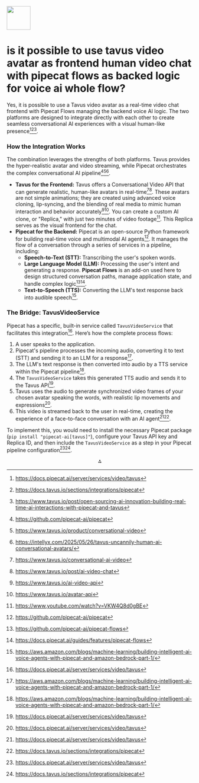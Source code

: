 <img src="https://r2cdn.perplexity.ai/pplx-full-logo-primary-dark%402x.png" style="height:64px;margin-right:32px"/>

# is it possible to use tavus video avatar as frontend human video chat with pipecat flows as backed logic for voice ai whole flow?

Yes, it is possible to use a Tavus video avatar as a real-time video chat frontend with Pipecat Flows managing the backend voice AI logic. The two platforms are designed to integrate directly with each other to create seamless conversational AI experiences with a visual human-like presence[^1][^2][^3].

### How the Integration Works

The combination leverages the strengths of both platforms. Tavus provides the hyper-realistic avatar and video streaming, while Pipecat orchestrates the complex conversational AI pipeline[^4][^5][^6].

* **Tavus for the Frontend:** Tavus offers a Conversational Video API that can generate realistic, human-like avatars in real-time[^7][^8]. These avatars are not simple animations; they are created using advanced voice cloning, lip-syncing, and the blending of real media to mimic human interaction and behavior accurately[^9][^10]. You can create a custom AI clone, or "Replica," with just two minutes of video footage[^11]. This Replica serves as the visual frontend for the chat.
* **Pipecat for the Backend:** Pipecat is an open-source Python framework for building real-time voice and multimodal AI agents[^4]. It manages the flow of a conversation through a series of services in a pipeline, including:
    * **Speech-to-Text (STT):** Transcribing the user's spoken words.
    * **Large Language Model (LLM):** Processing the user's intent and generating a response. **Pipecat Flows** is an add-on used here to design structured conversation paths, manage application state, and handle complex logic[^12][^13].
    * **Text-to-Speech (TTS):** Converting the LLM's text response back into audible speech[^14].


### The Bridge: TavusVideoService

Pipecat has a specific, built-in service called `TavusVideoService` that facilitates this integration[^1]. Here’s how the complete process flows:

1. A user speaks to the application.
2. Pipecat's pipeline processes the incoming audio, converting it to text (STT) and sending it to an LLM for a response[^14].
3. The LLM's text response is then converted into audio by a TTS service within the Pipecat pipeline[^14].
4. The `TavusVideoService` takes this generated TTS audio and sends it to the Tavus API[^1].
5. Tavus uses the audio to generate synchronized video frames of your chosen avatar speaking the words, with realistic lip movements and expressions[^1].
6. This video is streamed back to the user in real-time, creating the experience of a face-to-face conversation with an AI agent[^1][^2].

To implement this, you would need to install the necessary Pipecat package (`pip install "pipecat-ai[tavus]"`), configure your Tavus API key and Replica ID, and then include the `TavusVideoService` as a step in your Pipecat pipeline configuration[^1][^2].

<div style="text-align: center">⁂</div>

[^1]: https://docs.pipecat.ai/server/services/video/tavus

[^2]: https://docs.tavus.io/sections/integrations/pipecat

[^3]: https://www.tavus.io/post/open-sourcing-ai-innovation-building-real-time-ai-interactions-with-pipecat-and-tavus

[^4]: https://github.com/pipecat-ai/pipecat

[^5]: https://www.tavus.io/product/conversational-video

[^6]: https://intellyx.com/2025/05/26/tavus-uncannily-human-ai-conversational-avatars/

[^7]: https://www.tavus.io/conversational-ai-video

[^8]: https://www.tavus.io/post/ai-video-chat

[^9]: https://www.tavus.io/ai-video-api

[^10]: https://www.tavus.io/avatar-api

[^11]: https://www.youtube.com/watch?v=VKW4Q8d0gBE

[^12]: https://github.com/pipecat-ai/pipecat-flows

[^13]: https://docs.pipecat.ai/guides/features/pipecat-flows

[^14]: https://aws.amazon.com/blogs/machine-learning/building-intelligent-ai-voice-agents-with-pipecat-and-amazon-bedrock-part-1/

[^15]: https://www.tavus.io

[^16]: https://www.tavus.io/real-time-ai-video

[^17]: https://reference-server.pipecat.ai/en/latest/api/pipecat.transports.services.tavus.html

[^18]: https://www.youtube.com/watch?v=tAQW319_h-s

[^19]: https://www.youtube.com/watch?v=ujt0da9Z29Q

[^20]: https://www.youtube.com/watch?v=o0hEKJUEBuU

